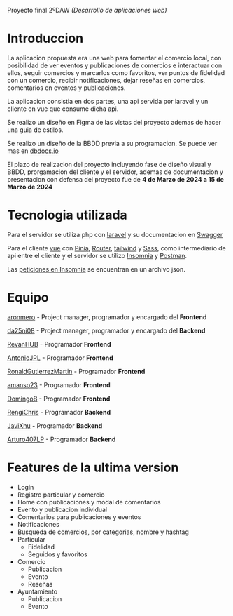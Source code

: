 Proyecto final 2ºDAW *(Desarrollo de aplicaciones web)*

# Introduccion

La aplicacion propuesta era una web para fomentar el comercio local, con posibilidad de ver eventos y publicaciones de comercios e interactuar con ellos, seguir comercios y marcarlos como favoritos, ver puntos de fidelidad con un comercio, recibir notificaciones, dejar reseñas en comercios, comentarios en eventos y publicaciones.

La aplicacion consistia en dos partes, una api servida por laravel y un cliente en vue que consume dicha api.

Se realizo un diseño en Figma de las vistas del proyecto ademas de hacer una guia de estilos.

Se realizo un diseño de la BBDD previa a su programacion. Se puede ver mas en [dbdocs.io](https://dbdocs.io/aronmero/Bindify)

El plazo de realizacion del proyecto incluyendo fase de diseño visual y BBDD, prorgamacion del cliente y el servidor, ademas de documentacion y presentacion con defensa del proyecto fue de **4 de Marzo de 2024 a 15 de Marzo de 2024** 

# Tecnologia utilizada

Para el servidor se utiliza php con [laravel](https://laravel.com/) y su documentacion en [Swagger](https://swagger.io/)

Para el cliente [vue](https://vuejs.org/) con [Pinia](https://pinia.vuejs.org/), [Router](https://router.vuejs.org/), [tailwind](https://tailwindcss.com/) y [Sass](https://sass-lang.com/), como intermediario de api entre el cliente y el servidor se utilizo [Insomnia](https://insomnia.rest/) y [Postman](https://www.postman.com/). 

Las [peticiones en Insomnia](PeticionesAPI.json) se encuentran en un archivo json.

# Equipo

[aronmero](https://github.com/aronmero) - Project manager, programador y encargado del **Frontend**

[da25ni08](https://github.com/da25ni08) - Project manager, programador y encargado del **Backend**

[RevanHUB](https://github.com/RevanHUB) - Programador **Frontend**

[AntonioJPL](https://github.com/AntonioJPL) - Programador **Frontend**

[RonaldGutierrezMartin](https://github.com/RonaldGutierrezMartin) - Programador **Frontend**

[amanso23](https://github.com/amanso23) - Programador **Frontend**
 
[DomingoB](https://github.com/DomingoB) - Programador **Frontend**

[RengiChris](https://github.com/RengiChris) - Programador **Backend**

[JaviXhu](https://github.com/JaviXhu) - Programador **Backend**

[Arturo407LP](https://github.com/Arturo407LP) - Programador **Backend**

# Features de la ultima version

- Login
- Registro particular y comercio
- Home con publicaciones y modal de comentarios
- Evento y publicacion individual
- Comentarios para publicaciones y eventos
- Notificaciones
- Busqueda de comercios, por categorias, nombre y hashtag
- Particular
    - Fidelidad
    - Seguidos y favoritos
- Comercio
    - Publicacion
    - Evento
    - Reseñas
- Ayuntamiento
    - Publicacion 
    - Evento
